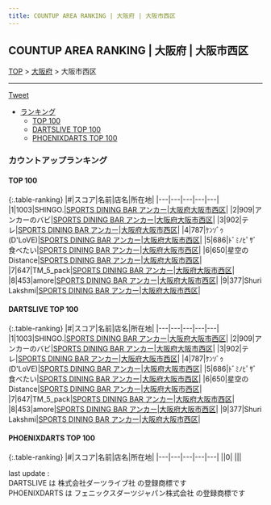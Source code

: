```yaml
---
title: COUNTUP AREA RANKING | 大阪府 | 大阪市西区
---
```

## COUNTUP AREA RANKING | 大阪府 | 大阪市西区

[TOP](/darts/rank/) > [大阪府](/darts/rank/大阪府/) > 大阪市西区

___

<a href="https://twitter.com/share?ref_src=twsrc%5Etfw" data-text="COUNTUP AREA RANKING | 大阪府大阪市西区" class="twitter-share-button" data-hashtags="DARTSLIVE,PHOENIXDARTS,darts,ダーツ" data-show-count="false">Tweet</a>

* [ランキング](#カウントアップランキング)
    * [TOP 100](#top-100)
    * [DARTSLIVE TOP 100](#dartslive-top-100)
    * [PHOENIXDARTS TOP 100](#phoenixdarts-top-100)

### カウントアップランキング

#### TOP 100



{:.table-ranking}
|#|スコア|名前|店名|所在地|
|---|---|---|---|---|
|1|1003|<span class="rank-name-dl">SHINGO.</span>|<a href="https://search.dartslive.com/jp/shop/425d0b9bfb1783f70d9b047a20a7ba1e">SPORTS DINING BAR アンカー</a>|<a href="/darts/rank/大阪府/大阪市西区">大阪府大阪市西区</a>|
|2|909|<span class="rank-name-dl">アンカーのバビ</span>|<a href="https://search.dartslive.com/jp/shop/425d0b9bfb1783f70d9b047a20a7ba1e">SPORTS DINING BAR アンカー</a>|<a href="/darts/rank/大阪府/大阪市西区">大阪府大阪市西区</a>|
|3|902|<span class="rank-name-dl">テレ</span>|<a href="https://search.dartslive.com/jp/shop/425d0b9bfb1783f70d9b047a20a7ba1e">SPORTS DINING BAR アンカー</a>|<a href="/darts/rank/大阪府/大阪市西区">大阪府大阪市西区</a>|
|4|787|<span class="rank-name-dl">ｹﾝｿﾞｩ(D&#x27;LoVE)</span>|<a href="https://search.dartslive.com/jp/shop/425d0b9bfb1783f70d9b047a20a7ba1e">SPORTS DINING BAR アンカー</a>|<a href="/darts/rank/大阪府/大阪市西区">大阪府大阪市西区</a>|
|5|686|<span class="rank-name-dl">ﾄﾞﾐﾉﾋﾟｻﾞ食べたい</span>|<a href="https://search.dartslive.com/jp/shop/425d0b9bfb1783f70d9b047a20a7ba1e">SPORTS DINING BAR アンカー</a>|<a href="/darts/rank/大阪府/大阪市西区">大阪府大阪市西区</a>|
|6|650|<span class="rank-name-dl">星空のDistance</span>|<a href="https://search.dartslive.com/jp/shop/425d0b9bfb1783f70d9b047a20a7ba1e">SPORTS DINING BAR アンカー</a>|<a href="/darts/rank/大阪府/大阪市西区">大阪府大阪市西区</a>|
|7|647|<span class="rank-name-dl">TM_5_pack</span>|<a href="https://search.dartslive.com/jp/shop/425d0b9bfb1783f70d9b047a20a7ba1e">SPORTS DINING BAR アンカー</a>|<a href="/darts/rank/大阪府/大阪市西区">大阪府大阪市西区</a>|
|8|453|<span class="rank-name-dl">amore</span>|<a href="https://search.dartslive.com/jp/shop/425d0b9bfb1783f70d9b047a20a7ba1e">SPORTS DINING BAR アンカー</a>|<a href="/darts/rank/大阪府/大阪市西区">大阪府大阪市西区</a>|
|9|377|<span class="rank-name-dl">Shuri Lakshmi</span>|<a href="https://search.dartslive.com/jp/shop/425d0b9bfb1783f70d9b047a20a7ba1e">SPORTS DINING BAR アンカー</a>|<a href="/darts/rank/大阪府/大阪市西区">大阪府大阪市西区</a>|


#### DARTSLIVE TOP 100



{:.table-ranking}
|#|スコア|名前|店名|所在地|
|---|---|---|---|---|
|1|1003|<span class="rank-name-dl">SHINGO.</span>|<a href="https://search.dartslive.com/jp/shop/425d0b9bfb1783f70d9b047a20a7ba1e">SPORTS DINING BAR アンカー</a>|<a href="/darts/rank/大阪府/大阪市西区">大阪府大阪市西区</a>|
|2|909|<span class="rank-name-dl">アンカーのバビ</span>|<a href="https://search.dartslive.com/jp/shop/425d0b9bfb1783f70d9b047a20a7ba1e">SPORTS DINING BAR アンカー</a>|<a href="/darts/rank/大阪府/大阪市西区">大阪府大阪市西区</a>|
|3|902|<span class="rank-name-dl">テレ</span>|<a href="https://search.dartslive.com/jp/shop/425d0b9bfb1783f70d9b047a20a7ba1e">SPORTS DINING BAR アンカー</a>|<a href="/darts/rank/大阪府/大阪市西区">大阪府大阪市西区</a>|
|4|787|<span class="rank-name-dl">ｹﾝｿﾞｩ(D&#x27;LoVE)</span>|<a href="https://search.dartslive.com/jp/shop/425d0b9bfb1783f70d9b047a20a7ba1e">SPORTS DINING BAR アンカー</a>|<a href="/darts/rank/大阪府/大阪市西区">大阪府大阪市西区</a>|
|5|686|<span class="rank-name-dl">ﾄﾞﾐﾉﾋﾟｻﾞ食べたい</span>|<a href="https://search.dartslive.com/jp/shop/425d0b9bfb1783f70d9b047a20a7ba1e">SPORTS DINING BAR アンカー</a>|<a href="/darts/rank/大阪府/大阪市西区">大阪府大阪市西区</a>|
|6|650|<span class="rank-name-dl">星空のDistance</span>|<a href="https://search.dartslive.com/jp/shop/425d0b9bfb1783f70d9b047a20a7ba1e">SPORTS DINING BAR アンカー</a>|<a href="/darts/rank/大阪府/大阪市西区">大阪府大阪市西区</a>|
|7|647|<span class="rank-name-dl">TM_5_pack</span>|<a href="https://search.dartslive.com/jp/shop/425d0b9bfb1783f70d9b047a20a7ba1e">SPORTS DINING BAR アンカー</a>|<a href="/darts/rank/大阪府/大阪市西区">大阪府大阪市西区</a>|
|8|453|<span class="rank-name-dl">amore</span>|<a href="https://search.dartslive.com/jp/shop/425d0b9bfb1783f70d9b047a20a7ba1e">SPORTS DINING BAR アンカー</a>|<a href="/darts/rank/大阪府/大阪市西区">大阪府大阪市西区</a>|
|9|377|<span class="rank-name-dl">Shuri Lakshmi</span>|<a href="https://search.dartslive.com/jp/shop/425d0b9bfb1783f70d9b047a20a7ba1e">SPORTS DINING BAR アンカー</a>|<a href="/darts/rank/大阪府/大阪市西区">大阪府大阪市西区</a>|


#### PHOENIXDARTS TOP 100



{:.table-ranking}
|#|スコア|名前|店名|所在地|
|---|---|---|---|---|
||0|<span class="rank-name-dl"> </span>|<a href=""></a>|<a href="/darts/rank//"></a>|


<div class="footer border-top border-gray-light mt-5 pt-3 text-right text-gray">
    last update : <span style="font-weight: italic" id="foot_last_modified"></span><br />
    DARTSLIVE は 株式会社ダーツライブ社 の登録商標です<br />
    PHOENIXDARTS は フェニックスダーツジャパン株式会社 の登録商標です<br />
</div>

<script src="https://cdnjs.cloudflare.com/ajax/libs/jquery.tablesorter/2.31.3/js/jquery.tablesorter.min.js" integrity="sha512-qzgd5cYSZcosqpzpn7zF2ZId8f/8CHmFKZ8j7mU4OUXTNRd5g+ZHBPsgKEwoqxCtdQvExE5LprwwPAgoicguNg==" crossorigin="anonymous" referrerpolicy="no-referrer"></script>
<link rel="stylesheet" href="https://cdnjs.cloudflare.com/ajax/libs/jquery.tablesorter/2.31.3/css/theme.default.min.css" integrity="sha512-wghhOJkjQX0Lh3NSWvNKeZ0ZpNn+SPVXX1Qyc9OCaogADktxrBiBdKGDoqVUOyhStvMBmJQ8ZdMHiR3wuEq8+w==" crossorigin="anonymous" referrerpolicy="no-referrer" />
<script>
$(function() {
    $(".table-ranking").tablesorter({sortList:[[0, 0]]});
    $("#foot_last_modified").text(formatDate(new Date(document.lastModified), 'yyyy-MM-dd HH:mm:ss'));
});
</script>

<script async src="https://platform.twitter.com/widgets.js" charset="utf-8"></script>